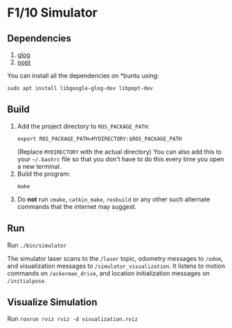 # F1/10 Simulator

## Dependencies

1. [glog](https://github.com/google/glog)
1. [popt](https://directory.fsf.org/wiki/Popt)

You can install all the dependencies on *buntu using:
```
sudo apt install libgoogle-glog-dev libpopt-dev
```


## Build

1. Add the project directory to `ROS_PACKAGE_PATH`:
    ```
    export ROS_PACKAGE_PATH=MYDIRECTORY:$ROS_PACKAGE_PATH
    ```
    (Replace `MYDIRECTORY` with the actual directory)
    You can also add this to your `~/.bashrc` file so that you don't have to do 
    this every time you open a new terminal.
1. Build the program:
    ```
    make
    ```
1. Do **not** run `cmake`, `catkin_make`, `rosbuild` or any other such alternate commands that the internet may suggest.


## Run

Run `./bin/simulator`

The simulator laser scans to the `/laser` topic, odometry messages to `/odom`, and visualization messages to `/simulator_visualization`. It listens to motion commands on `/ackerman_drive`, and location initialization messages on `/initialpose`.

## Visualize Simulation

Run `rosrun rviz rviz -d visualization.rviz`


